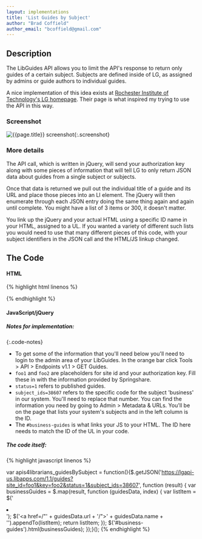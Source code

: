 ```yaml
---
layout: implementations
title: 'List Guides by Subject'
author: "Brad Coffield"
author_email: "bcoffield@gmail.com"
---
```


## Description

The LibGuides API allows you to limit the API's response to return only guides of a certain subject. Subjects are defined inside of LG, as assigned by admins or guide authors to individual guides.

A nice implementation of this idea exists at [Rochester Institute of Technology's LG homepage](http://infoguides.rit.edu/). Their page is what inspired my trying to use the API in this way.

### Screenshot

![{{page.title}} screenshot]({{site.baseurl}}/assets/{{page.title}}-screenshot.jpg){:.screenshot}

### More details

The API call, which is written in jQuery, will send your authorization key along with some pieces of information that will tell LG to only return JSON data about guides from a single subject or subjects.

Once that data is returned we pull out the individual title of a guide and its URL and place those pieces into an LI element. The jQuery will then enumerate through each JSON entry doing the same thing again and again until complete. You might have a list of 3 items or 300, it doesn't matter.

You link up the jQuery and your actual HTML using a specific ID name in your HTML, assigned to a UL. If you wanted a variety of different such lists you would need to use that many different pieces of this code, with your subject identifiers in the JSON call and the HTML/JS linkup changed.

## The Code

#### HTML

{% highlight html linenos %}

<ul id="business-guides"></ul>
{% endhighlight %}

#### JavaScript/jQuery

##### Notes for implementation:

{:.code-notes}

* To get some of the information that you'll need below you'll need to login to the admin area of your LibGuides. In the orange bar click Tools > API > Endpoints v1.1 > GET Guides.
* `foo1` and `foo2` are placeholders for site id and your authorization key. Fill these in with the information provided by Springshare.
* `status=1` refers to published guides.
* `subject_ids=38607` refers to the specific code for the subject 'business' in our system. You'll need to replace that number. You can find the information you need by going to Admin > Metadata & URLs. You'll be on the page that lists your system's subjects and in the left column is the ID.
* The `#business-guides` is what links your JS to your HTML. The ID here needs to match the ID of the UL in your code.

##### The code itself:

{% highlight javascript linenos %}

var apis4librarians_guidesBySubject = function(){$.getJSON('https://lgapi-us.libapps.com/1.1/guides?site_id=foo1&key=foo2&status=1&subject_ids=38607', function (result) {
var businessGuides = $.map(result, function (guidesData, index) {
var listItem = $('<li></li>');
$('<a href=/"' + guidesData.url + '/">' + guidesData.name + '</a>').appendTo(listItem);
return listItem;
});
$('#business-guides').html(businessGuides);
});}();
{% endhighlight %}
